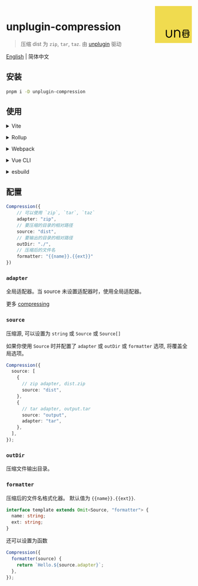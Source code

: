 <img src="./assets/logo.svg" alt="logo of vite-plugin-patch-env repository" width="100" height="100" align="right" />

# unplugin-compression

> 压缩 dist 为 `zip`, `tar`, `taz`. 由 [unplugin](https://github.com/unjs/unplugin) 驱动

[English](./README.md) | 简体中文

## 安装

```bash
pnpm i -D unplugin-compression
```

## 使用

<details>
<summary>Vite</summary><br>

```ts
// vite.config.ts
import Compression from "unplugin-compression/vite";

export default defineConfig({
  plugins: [
    Compression({
      /* options */
    }),
  ],
});
```

<br></details>

<details>
<summary>Rollup</summary><br>

```ts
// rollup.config.js
import Compression from "unplugin-compression/rollup";

export default {
  plugins: [
    Compression({
      /* options */
    }),
  ],
};
```

<br></details>

<details>
<summary>Webpack</summary><br>

```ts
// webpack.config.js
module.exports = {
  /* ... */
  plugins: [
    require("unplugin-compression/webpack")({
      /* options */
    }),
  ],
};
```

<br></details>

<details>
<summary>Vue CLI</summary><br>

```ts
// vue.config.js
module.exports = {
  configureWebpack: {
    plugins: [
      require("unplugin-compression/webpack")({
        /* options */
      }),
    ],
  },
};
```

<br></details>

<details>
<summary>esbuild</summary><br>

```ts
// esbuild.config.js
import { build } from "esbuild";

build({
  /* ... */
  plugins: [
    require("unplugin-compression/esbuild")({
      /* options */
    }),
  ],
});
```

<br></details>

## 配置

```ts
Compression({
    // 可以使用 `zip`, `tar`, `taz`
    adapter: "zip",
    // 要压缩的目录的相对路径
    source: "dist",
    // 要输出的目录的相对路径
    outDir: "./",
    // 压缩后的文件名
    formatter: "{{name}}.{{ext}}"
})
```

### `adapter`

全局适配器。当 source 未设置适配器时，使用全局适配器。

更多 [compressing](https://github.com/node-modules/compressing)

### `source`

压缩源, 可以设置为 `string` 或 `Source` 或 `Source[]`

如果你使用 `Source` 时并配置了 `adapter` 或 `outDir` 或 `formatter` 选项, 将覆盖全局选项。

```ts
Compression({
  source: [
    {
      // zip adapter, dist.zip
      source: "dist",
    },
    {
      // tar adapter, output.tar
      source: "output",
      adapter: "tar",
    },
  ],
});
```

### `outDir`

压缩文件输出目录。

### `formatter`

压缩后的文件名格式化器。 默认值为 `{{name}}.{{ext}}`.

```ts
interface template extends Omit<Source, "formatter"> {
  name: string;
  ext: string;
}
```

还可以设置为函数

```ts
Compression({
  formatter(source) {
    return `Hello.${source.adapter}`;
  },
});
```
